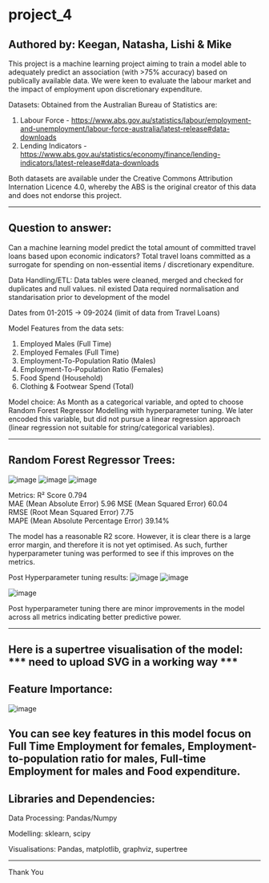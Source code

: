 # project_4
Authored by: Keegan, Natasha, Lishi & Mike
----------

This project is a machine learning project aiming to train a model able to adequately predict an association (with >75% accuracy) based on publically available data.
We were keen to evaluate the labour market and the impact of employment upon discretionary expenditure.

Datasets:
Obtained from the Australian Bureau of Statistics are:
1. Labour Force - https://www.abs.gov.au/statistics/labour/employment-and-unemployment/labour-force-australia/latest-release#data-downloads
2. Lending Indicators - https://www.abs.gov.au/statistics/economy/finance/lending-indicators/latest-release#data-downloads

Both datasets are available under the Creative Commons Attribution Internation Licence 4.0, whereby the ABS is the original creator of this data and does not endorse this project.

----------
Question to answer:
----------

Can a machine learning model predict the total amount of committed travel loans based upon economic indicators?
Total travel loans committed as a surrogate for spending on non-essential items / discretionary expenditure.

Data Handling/ETL:
Data tables were cleaned, merged and checked for duplicates and null values. nil existed
Data required normalisation and standarisation prior to development of the model

Dates from 01-2015 -> 09-2024 (limit of data from Travel Loans)

Model Features from the data sets:
1. Employed Males (Full Time)
2. Employed Females (Full Time)
3. Employment-To-Population Ratio (Males)
4. Employment-To-Population Ratio (Females)
5. Food Spend (Household)
6. Clothing & Footwear Spend (Total)

Model choice:
As Month as a categorical variable, and opted to choose Random Forest Regressor Modelling with hyperparameter tuning.
We later encoded this variable, but did not pursue a linear regression approach (linear regression not suitable for string/categorical variables).

-----------
Random Forest Regressor Trees:
-----------
![image](https://github.com/user-attachments/assets/3dd20c19-a29a-41b8-872f-e221082a7e2b)
![image](https://github.com/user-attachments/assets/25d12403-7b81-4616-a0e7-3225f81f04a2)
![image](https://github.com/user-attachments/assets/0a792bf1-d7f0-4b22-b129-ae4f4fe4cea7)

Metrics:
R² Score	0.794	
MAE (Mean Absolute Error)	5.96
MSE (Mean Squared Error)	60.04	
RMSE (Root Mean Squared Error)	7.75	
MAPE (Mean Absolute Percentage Error)	39.14%	

The model has a reasonable R2 score. However, it is clear there is a large error margin, and therefore it is not yet optimised.
As such, further hyperparameter tuning was performed to see if this improves on the metrics.

Post Hyperparameter tuning results:
![image](https://github.com/user-attachments/assets/c783e3bf-f100-4f92-89bb-30af825817a8)
![image](https://github.com/user-attachments/assets/0143956e-8ac7-4996-96c1-6f8ba6993ce1)

![image](https://github.com/user-attachments/assets/8150eca0-f1d0-4a10-b5be-2e5711cabd0e)

Post hyperparameter tuning there are minor improvements in the model across all metrics indicating better predictive power.

-----------
Here is a supertree visualisation of the model:
*** need to upload SVG in a working way ***
------------
Feature Importance:
------------

![image](https://github.com/user-attachments/assets/7b518118-d2c6-4140-9d84-1eacc95f61a0)

You can see key features in this model focus on Full Time Employment for females, Employment-to-population ratio for males, Full-time Employment for males and Food expenditure. 
-----------
Libraries and Dependencies:
-----------
Data Processing: Pandas/Numpy

Modelling:
sklearn, scipy

Visualisations: Pandas, matplotlib, graphviz, supertree

----------
Thank You
